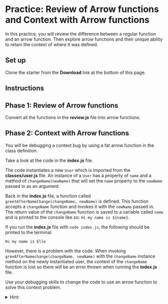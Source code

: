 # Practice: Review of Arrow functions and Context with Arrow functions

In this practice, you will review the difference between a regular function and
an arrow function. Then explore arrow functions and their unique ability to
retain the context of where it was defined.

## Set up

Clone the starter from the **Download** link at the bottom of this page.

## Instructions

## Phase 1: Review of Arrow functions

Convert all the functions in the __review.js__ file into arrow functions.

## Phase 2: Context with Arrow functions

You will be debugging a context bug by using a fat arrow function in the class
definition.

Take a look at the code in the __index.js__ file.

The code instantiates a new `User` which is imported from the
__classes/user.js__ file. An instance of a `User` has a property of `name` and
a method of `changeName(newName)` that will set the `name` property to the
`newName` passed in as an argument.

Back in the __index.js__ file, a function called
`greetAfterNameChange(changeName, newName)` is defined. This function accepts
a `changeName` function and invokes it with the `newName` passed in. The return
value of the `changeName` function is saved to a variable called `name` and is
printed to the console like so: `Hi my name is ${name}`.

If you run the __index.js__ file with `node index.js`, the following should be
printed to the terminal:

```plaintext
Hi my name is Elle
```

However, there is a problem with the code. When invoking
`greeAfterNamechange(changeName, newName)` with the `changeName` instance method
on the newly instantiated user, the context of the `changeName` function is lost
so there will be an error thrown when running the __index.js__ file.

Use your debugging skills to change the code to use an arrow function to solve
this context problem.

<details><summary>Hint: </summary>Use an arrow function somewhere in the
<code>User</code> class definition to make sure that the <code>changeName</code>
instance method retains its context.</details>